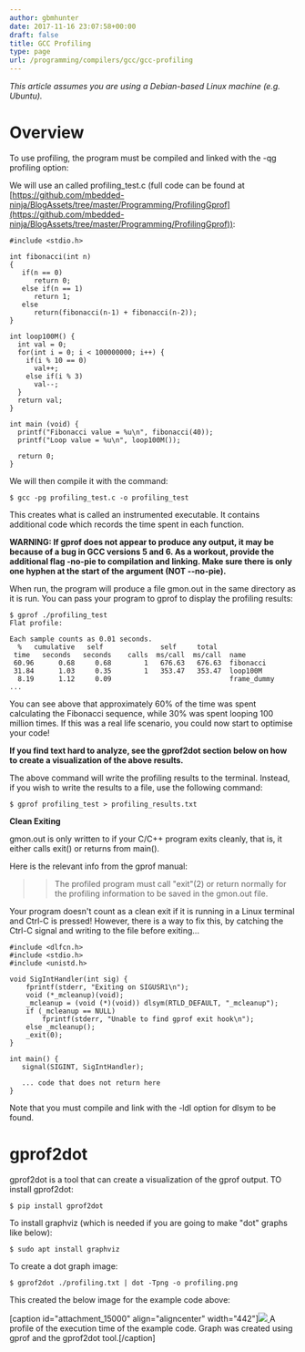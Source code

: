 ```yaml
---
author: gbmhunter
date: 2017-11-16 23:07:58+00:00
draft: false
title: GCC Profiling
type: page
url: /programming/compilers/gcc/gcc-profiling
---
```


_This article assumes you are using a Debian-based Linux machine (e.g. Ubuntu)._




# Overview




To use profiling, the program must be compiled and linked with the -qg profiling option:




We will use an called profiling_test.c (full code can be found at [https://github.com/mbedded-ninja/BlogAssets/tree/master/Programming/ProfilingGprof](https://github.com/mbedded-ninja/BlogAssets/tree/master/Programming/ProfilingGprof)):



    
    #include <stdio.h>
    
    int fibonacci(int n)
    {
       if(n == 0)
          return 0;
       else if(n == 1)
          return 1;
       else
          return(fibonacci(n-1) + fibonacci(n-2));
    } 
    
    int loop100M() {
      int val = 0;
      for(int i = 0; i < 100000000; i++) {
        if(i % 10 == 0)
          val++;
        else if(i % 3)
          val--;
      }
      return val;
    }
    
    int main (void) {  
      printf("Fibonacci value = %u\n", fibonacci(40));          
      printf("Loop value = %u\n", loop100M());
    
      return 0;
    }




We will then compile it with the command:



    
    $ gcc -pg profiling_test.c -o profiling_test




This creates what is called an instrumented executable. It contains additional code which records the time spent in each function.




**WARNING: If gprof does not appear to produce any output, it may be because of a bug in GCC versions 5 and 6. As a workout, provide the additional flag -no-pie to compilation and linking. Make sure there is only one hyphen at the start of the argument (NOT --no-pie).**




When run, the program will produce a file gmon.out in the same directory as it is run. You can pass your program to gprof to display the profiling results:



    
    $ gprof ./profiling_test
    Flat profile:
    
    Each sample counts as 0.01 seconds.
      %   cumulative   self              self     total           
     time   seconds   seconds    calls  ms/call  ms/call  name    
     60.96      0.68     0.68        1   676.63   676.63  fibonacci
     31.84      1.03     0.35        1   353.47   353.47  loop100M
      8.19      1.12     0.09                             frame_dummy
    ...
    




You can see above that approximately 60% of the time was spent calculating the Fibonacci sequence, while 30% was spent looping 100 million times. If this was a real life scenario, you could now start to optimise your code!




**If you find text hard to analyze, see the gprof2dot section below on how to create a visualization of the above results.**




The above command will write the profiling results to the terminal. Instead, if you wish to write the results to a file, use the following command:



    
    $ gprof profiling_test > profiling_results.txt




**Clean Exiting**




gmon.out is only written to if your C/C++ program exits cleanly, that is, it either calls exit() or returns from main().




Here is the relevant info from the gprof manual:




<blockquote>

> 
> The profiled program must call "exit"(2) or return normally for the profiling information to be saved in the gmon.out file.
> 
> 
</blockquote>




Your program doesn't count as a clean exit if it is running in a Linux terminal and Ctrl-C is pressed! However, there is a way to fix this, by catching the Ctrl-C signal and writing to the file before exiting...



    
    #include <dlfcn.h>
    #include <stdio.h>
    #include <unistd.h>
    
    void SigIntHandler(int sig) {
        fprintf(stderr, "Exiting on SIGUSR1\n");
        void (*_mcleanup)(void);
        _mcleanup = (void (*)(void)) dlsym(RTLD_DEFAULT, "_mcleanup");
        if (_mcleanup == NULL)
            fprintf(stderr, "Unable to find gprof exit hook\n");
        else _mcleanup();
        _exit(0);
    }
    
    int main() {
       signal(SIGINT, SigIntHandler);
    
       ... code that does not return here
    }




Note that you must compile and link with the -ldl option for dlsym to be found.




# gprof2dot




gprof2dot is a tool that can create a visualization of the gprof output. TO install gprof2dot:



    
    $ pip install gprof2dot




To install graphviz (which is needed if you are going to make "dot" graphs like below):



    
    $ sudo apt install graphviz




To create a dot graph image:



    
    $ gprof2dot ./profiling.txt | dot -Tpng -o profiling.png




This created the below image for the example code above:



[caption id="attachment_15000" align="aligncenter" width="442"][![](/images/2017/11/gprof2dot-profiling-dot-graph.png)
](/images/2017/11/gprof2dot-profiling-dot-graph.png) A profile of the execution time of the example code. Graph was created using gprof and the gprof2dot tool.[/caption]








